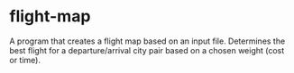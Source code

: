 # flight-map
A program that creates a flight map based on an input file. Determines the best flight for a departure/arrival city pair based on a chosen weight (cost or time).

